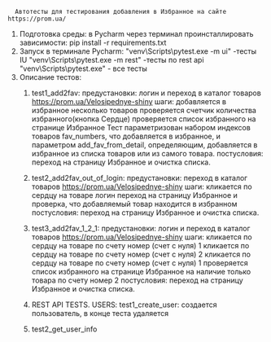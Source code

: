       Автотесты для тестирования добавления в Избранное на сайте https://prom.ua/
1. Подготовка среды:  в Pycharm через терминал проинсталлировать зависимости: pip install -r requirements.txt
2. Запуск в терминале Pycharm: "venv\Scripts\pytest.exe -m ui" -тесты IU
                               "venv\Scripts\pytest.exe -m rest" -тесты по rest api
                               "venv\Scripts\pytest.exe" - все тесты 
3. Описание тестов:
   1. test1_add2fav:
   предустановки: логин и переход в каталог товаров https://prom.ua/Velosipednye-shiny
   шаги: 
         добавляется в избранное несколько товаров
         проверяется счетчик количества избранного(кнопка Сердце)
         проверяется список избранного на странице Избранное
   Тест параметризован набором индексов товаров fav_numbers, что добавляется в избранное, и параметром add_fav_from_detail, определяющим, добавляется в избранное из списка товаров или из самого товара.
   постусловия: переход на страницу Избранное и очистка списка.

   2. test2_add2fav_out_of_login:
   предустановки: переход в каталог товаров https://prom.ua/Velosipednye-shiny
   шаги:
         кликается по сердцу на товаре
         логин
         переход на страницу Избранное и проверка, что добавляемый товар находится в избранном
   постусловия: переход на страницу Избранное и очистка списка.

   3. test3_add2fav_1_2_1:
   предустановки: логин и переход в каталог товаров https://prom.ua/Velosipednye-shiny
   шаги: 
         кликается по сердцу на товаре по счету номер (счет с нуля) 1
         кликается по сердцу на товаре по счету номер (счет с нуля) 2
         кликается по сердцу на товаре по счету номер (счет с нуля) 1
         проверяется список избранного на странице Избранное на наличие только товара по счету номер 2
   постусловия: переход на страницу Избранное и очистка списка.
   4. REST API TESTS. USERS:
   test1_create_user:
   создается пользователь, в конце теста удаляется
   5. test2_get_user_info


